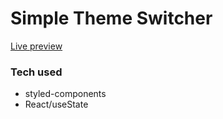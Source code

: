 # Simple Theme Switcher

[Live preview](https://ill-bear.surge.sh/)

### Tech used

- styled-components
- React/useState
